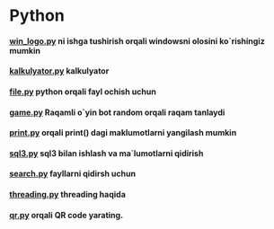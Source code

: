 # Python
#### [win_logo.py](https://github.com/Bekzodbek2006/python/blob/main/win_logo.py) ni ishga tushirish orqali windowsni olosini ko`rishingiz mumkin
#### [kalkulyator.py](https://github.com/Bekzodbek2006/python/blob/main/kalkulyator.py) kalkulyator
#### [file.py](https://github.com/Bekzodbek2006/python/blob/main/file.py) python orqali fayl ochish uchun
#### [game.py](https://github.com/Bekzodbek2006/python/blob/main/game.py) Raqamli o`yin bot random orqali raqam tanlaydi
#### [print.py](https://github.com/Bekzodbek2006/python/blob/main/print.py) orqali print() dagi maklumotlarni yangilash mumkin
#### [sql3.py](https://github.com/Bekzodbek2006/python/blob/main/sql3.py) sql3 bilan ishlash va ma`lumotlarni qidirish
#### [search.py](https://github.com/Bekzodbek2006/python/blob/main/saerch.py) fayllarni qidirsh uchun
#### [threading.py](https://github.com/Bekzodbek2006/python/blob/main/threading.py) threading haqida
#### [qr.py](https://github.com/Bekzodbek2006/python/blob/main/qr.py) orqali QR code yarating.
